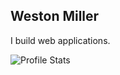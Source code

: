 ## Weston Miller

I build web applications.

![Profile Stats](https://github-readme-stats.vercel.app/api/top-langs?username=weastonmiller&show_icons=true&locale=en&layout=compact)
